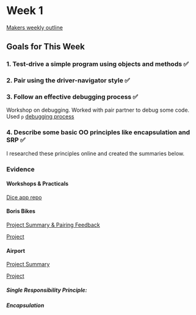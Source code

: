 # Week 1
[Makers weekly outline](https://github.com/makersacademy/course/blob/master/week_outlines.md/)

## Goals for This Week

### 1. Test-drive a simple program using objects and methods ✅


### 2. Pair using the driver-navigator style ✅
 

### 3. Follow an effective debugging process ✅
Workshop on debugging. Worked with pair partner to debug some code. Used `p` 
[debugging process]() 
### 4. Describe some basic OO principles like encapsulation and SRP ✅
I researched these principles online and created the summaries below.

### Evidence 

#### Workshops & Practicals

[Dice app repo](https://github.com/hannahdesmond/diceapp) 

#### Boris Bikes
[Project Summary & Pairing Feedback](https://github.com/hannahdesmond/portfolio/blob/main/projects/boris-bikes.md)

[Project](https://github.com/hannahdesmond/boris-bikes) 

#### Airport
[ Project Summary](https://github.com/hannahdesmond/portfolio/blob/main/projects/airport-challenge.md)

[Project](https://github.com/hannahdesmond/airport_challenge) 


##### Single Responsibility Principle: 


##### Encapsulation


